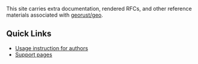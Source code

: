 This site carries extra documentation, rendered RFCs, and
other reference materials associated with
[georust/geo](https://github.com/georust/geo).

## Quick Links

- [Usage instruction for authors](usage.html)
- [Support pages](support/index.html)
